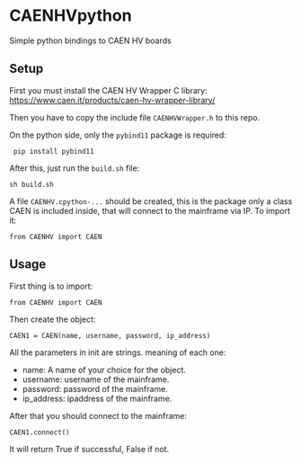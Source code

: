 # CAENHVpython

Simple python bindings to CAEN HV boards

## Setup

First you must install the CAEN HV Wrapper C library: https://www.caen.it/products/caen-hv-wrapper-library/

Then you have to copy the include file `CAENHVWrapper.h` to this repo.

On the python side, only the `pybind11` package is required:

``` pip install pybind11```

After this, just run the `build.sh` file:

``` sh build.sh ```

A file `CAENHV.cpython-...` should be created, this is the package only a class CAEN is included inside, that will connect to the mainframe via IP. To import it:

``` from CAENHV import CAEN ```

## Usage

First thing is to import:

``` from CAENHV import CAEN ```

Then create the object:

``` CAEN1 = CAEN(name, username, password, ip_address) ```

All the parameters in init are strings. meaning of each one:

- name: A name of your choice for the object.
- username: username of the mainframe.
- password: password of the mainframe.
- ip_address: ipaddress of the mainframe.

After that you should connect to the mainframe:

``` CAEN1.connect() ```

It will return True if successful, False if not.


